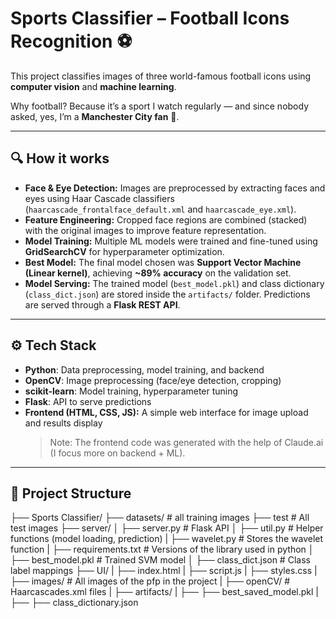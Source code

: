 # Sports Classifier – Football Icons Recognition ⚽  

This project classifies images of three world-famous football icons using **computer vision** and **machine learning**.  

Why football? Because it’s a sport I watch regularly — and since nobody asked, yes, I’m a **Manchester City fan** 💙.  

---

## 🔍 How it works
- **Face & Eye Detection:** Images are preprocessed by extracting faces and eyes using Haar Cascade classifiers (`haarcascade_frontalface_default.xml` and `haarcascade_eye.xml`).  
- **Feature Engineering:** Cropped face regions are combined (stacked) with the original images to improve feature representation.  
- **Model Training:** Multiple ML models were trained and fine-tuned using **GridSearchCV** for hyperparameter optimization.  
- **Best Model:** The final model chosen was **Support Vector Machine (Linear kernel)**, achieving **~89% accuracy** on the validation set.  
- **Model Serving:** The trained model (`best_model.pkl`) and class dictionary (`class_dict.json`) are stored inside the `artifacts/` folder. Predictions are served through a **Flask REST API**.  

---

## ⚙️ Tech Stack
- **Python**: Data preprocessing, model training, and backend  
- **OpenCV**: Image preprocessing (face/eye detection, cropping)  
- **scikit-learn**: Model training, hyperparameter tuning  
- **Flask**: API to serve predictions  
- **Frontend (HTML, CSS, JS):** A simple web interface for image upload and results display  
  > Note: The frontend code was generated with the help of Claude.ai (I focus more on backend + ML).  

---

## 📂 Project Structure
├── Sports Classifier/
├── datasets/ # all training images
├── test # All test images
├── server/
│ ├── server.py # Flask API
│ ├── util.py # Helper functions (model loading, prediction)
| ├── wavelet.py # Stores the wavelet function
| ├── requirements.txt # Versions of the library used in python
│ ├── best_model.pkl # Trained SVM model
│ ├── class_dict.json # Class label mappings
├── UI/
| ├── index.html
| ├── script.js
| ├── styles.css
| ├── images/ # All images of the pfp in the project
| ├── openCV/ # Haarcascades.xml files
| ├── artifacts/ 
| ├── ├── best_saved_model.pkl
| ├── ├── class_dictionary.json

